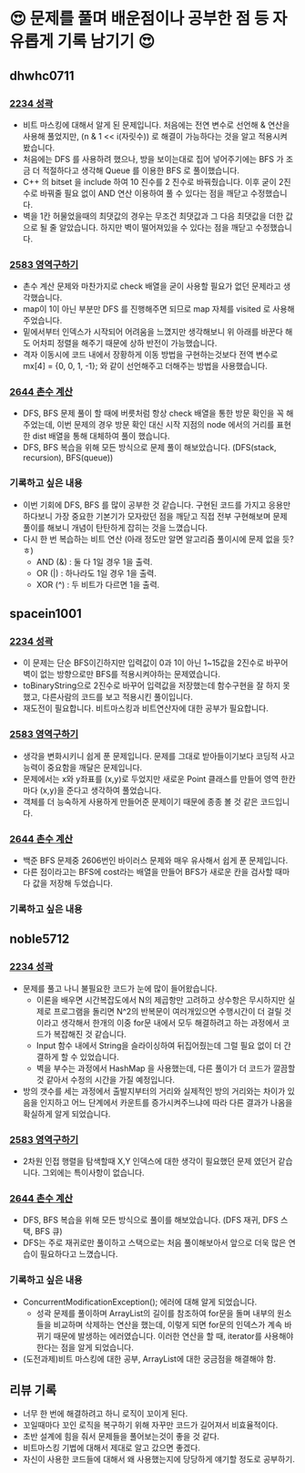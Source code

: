 # :heart_eyes: 문제를 풀며 배운점이나 공부한 점 등 자유롭게 기록 남기기 :heart_eyes:

## dhwhc0711

### [2234 성곽](https://github.com/ProgWon/2020_JNU_Algorithm_Study/blob/main/week2/2234_dhwhc0711.cpp)
* 비트 마스킹에 대해서 알게 된 문제입니다. 처음에는 전연 변수로 선언해 & 연산을 사용해 풀었지만, (n & 1 << i(자릿수)) 로 해결이 가능하다는 것을 알고 적용시켜 봤습니다.
* 처음에는 DFS 를 사용하려 했으나, 방을 보이는대로 집어 넣어주기에는 BFS 가 조금 더 적절하다고 생각해 Queue 를 이용한 BFS 로 풀이했습니다.
* C++ 의 bitset 을 include 하여 10 진수를 2 진수로 바꿔줬습니다. 이후 굳이 2진수로 바꿔줄 필요 없이 AND 연산 이용하여 풀 수 있다는 점을 깨닫고 수정했습니다.
* 벽을 1칸 허물었을때의 최댓값의 경우는 무조건 최댓값과 그 다음 최댓값을 더한 값으로 될 줄 알았습니다. 하지만 벽이 떨어져있을 수 있다는 점을 깨닫고 수정했습니다.

### [2583 영역구하기](https://github.com/ProgWon/2020_JNU_Algorithm_Study/blob/main/week2/2583_dhwhc0711.cpp)
* 촌수 계산 문제와 마찬가지로 check 배열을 굳이 사용할 필요가 없던 문제라고 생각했습니다.
* map이 1이 아닌 부분만 DFS 를 진행해주면 되므로 map 자체를 visited 로 사용해주었습니다.
* 밑에서부터 인덱스가 시작되어 어려움을 느꼈지만 생각해보니 위 아래를 바꾼다 해도 어차피 정렬을 해주기 때문에 상하 반전이 가능했습니다.
* 격자 이동시에 코드 내에서 장황하게 이동 방법을 구현하는것보다 전역 변수로 mx[4] = {0, 0, 1, -1}; 와 같이 선언해주고 더해주는 방법을 사용했습니다.

### [2644 촌수 계산](https://github.com/ProgWon/2020_JNU_Algorithm_Study/blob/main/week2/2644_dhwhc0711.cpp)
* DFS, BFS 문제 풀이 할 때에 버릇처럼 항상 check 배열을 통한 방문 확인을 꼭 해주었는데, 이번 문제의 경우 방문 확인 대신 시작 지점의 node 에서의 거리를 표현한 dist 배열을 통해 대체하여 풀이 했습니다.
* DFS, BFS 복습을 위해 모든 방식으로 문제 풀이 해보았습니다. (DFS(stack, recursion), BFS(queue))

### 기록하고 싶은 내용
* 이번 기회에 DFS, BFS 를 많이 공부한 것 같습니다. 구현된 코드를 가지고 응용만 하다보니 가장 중요한 기본기가 모자랐던 점을 깨닫고 직접 전부 구현해보며 문제 풀이를 해보니 개념이 탄탄하게 잡히는 것을 느꼈습니다.
* 다시 한 번 복습하는 비트 연산 (아래 정도만 알면 알고리즘 풀이시에 문제 없을 듯?ㅎ)
  * AND (&) : 둘 다 1일 경우 1을 출력.
  * OR (|) : 하나라도 1일 경우 1을 출력.
  * XOR (^) : 두 비트가 다르면 1을 출력.
 
## spacein1001

### [2234 성곽](https://github.com/ProgWon/2020_JNU_Algorithm_Study/blob/main/week2/2234_spacein1001.java)
* 이 문제는 단순 BFS이긴하지만 입력값이 0과 1이 아닌 1~15값을 2진수로 바꾸어 벽이 없는 방향으로만 BFS를 적용시켜야하는 문제였습니다. 
* toBinaryString으로 2진수로 바꾸어 입력값을 저장했는데 함수구현을 잘 하지 못했고, 다른사람의 코드를 보고 적용시킨 풀이입니다.
* 재도전이 필요합니다. 비트마스킹과 비트연산자에 대한 공부가 필요합니다.

### [2583 영역구하기](https://github.com/ProgWon/2020_JNU_Algorithm_Study/blob/main/week2/2583_spacein1001.java)
* 생각을 변화시키니 쉽게 푼 문제입니다. 문제를 그대로 받아들이기보다 코딩적 사고능력이 중요함을 깨달은 문제입니다.
* 문제에서는 x와 y좌표를 (x,y)로 두었지만 새로운 Point 클래스를 만들어 영역 한칸마다 (x,y)을 준다고 생각하여 풀었습니다.
* 객체를 더 능숙하게 사용하게 만들어준 문제이기 때문에 종종 볼 것 같은 코드입니다.

### [2644 촌수 계산](https://github.com/ProgWon/2020_JNU_Algorithm_Study/blob/main/week2/2644_spacein1001.java)
* 백준 BFS 문제중 2606번인 바이러스 문제와 매우 유사해서 쉽게 푼 문제입니다. 
* 다른 점이라고는 BFS에 cost라는 배열을 만들어 BFS가 새로운 칸을 검사할 때마다 값을 저장해 두었습니다.

### 기록하고 싶은 내용

## noble5712

### [2234 성곽](https://github.com/ProgWon/2020_JNU_Algorithm_Study/blob/main/week2/2234_noble5712.java)
* 문제를 풀고 나니 불필요한 코드가 눈에 많이 들어왔습니다. 
  * 이론을 배우면 시간복잡도에서 N의 제곱항만 고려하고 상수항은 무시하지만 실제로 프로그램을 돌리면 N^2의 반복문이 여러개있으면 수행시간이 더 걸릴 것이라고 생각해서 한개의 이중 for문 내에서 모두 해결하려고 하는 과정에서 코드가 복잡해진 것 같습니다.
  * Input 함수 내에서 String을 슬라이싱하여 뒤집어줬는데 그럴 필요 없이 더 간결하게 할 수 있었습니다.
  * 벽을 부수는 과정에서 HashMap 을 사용했는데, 다른 풀이가 더 코드가 깔끔할 것 같아서 수정의 시간을 가질 예정입니다.
* 방의 갯수를 세는 과정에서 출발지부터의 거리와 실제적인 방의 거리와는 차이가 있음을 인지하고 어느 단계에서 카운트를 증가시켜주느냐에 따라 다른 결과가 나옴을 확실하게 알게 되었습니다.

### [2583 영역구하기](https://github.com/ProgWon/2020_JNU_Algorithm_Study/blob/main/week2/2583_noble5712.java)
* 2차원 인접 행렬을 탐색할때 X,Y 인덱스에 대한 생각이 필요했던 문제 였던거 같습니다. 그외에는 특이사항이 없습니다.

### [2644 촌수 계산](https://github.com/ProgWon/2020_JNU_Algorithm_Study/blob/main/week2/2644_noble5712.java)
* DFS, BFS 복습을 위해 모든 방식으로 풀이를 해보았습니다. (DFS 재귀, DFS 스택, BFS 큐)
* DFS는 주로 재귀로만 풀이하고 스택으로는 처음 풀이해보아서 앞으로 더욱 많은 연습이 필요하다고 느꼈습니다.

### 기록하고 싶은 내용
* ConcurrentModificationException(); 에러에 대해 알게 되었습니다.
  * 성곽 문제를 풀이하며 ArrayList의 길이를 참조하여 for문을 돌며 내부의 원소들을 비교하며 삭제하는 연산을 했는데, 이렇게 되면 for문의 인덱스가 계속 바뀌기 때문에 발생하는 에러였습니다.
  이러한 연산을 할 때, iterator를 사용해야한다는 점을 알게 되었습니다.
* (도전과제)비트 마스킹에 대한 공부, ArrayList에 대한 궁금점을 해결해야 함.

## 리뷰 기록
* 너무 한 번에 해결하려고 하니 로직이 꼬이게 된다. 
* 꼬일때마다 꼬인 로직을 복구하기 위해 자꾸만 코드가 길어져서 비효율적이다. 
* 초반 설계에 힘을 줘서 문제들을 풀어보는것이 좋을 것 같다.
* 비트마스킹 기법에 대해서 제대로 알고 갔으면 좋겠다.
* 자신이 사용한 코드들에 대해서 왜 사용했는지에 당당하게 얘기할 정도로 공부하기.
